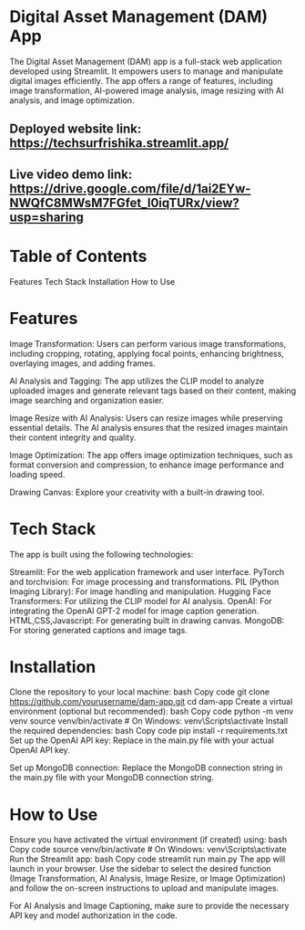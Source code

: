 # Digital Asset Management (DAM) App
The Digital Asset Management (DAM) app is a full-stack web application developed using Streamlit. It empowers users to manage and manipulate digital images efficiently. The app offers a range of features, including image transformation, AI-powered image analysis, image resizing with AI analysis, and image optimization.

## Deployed website link: https://techsurfrishika.streamlit.app/
## Live video demo link: https://drive.google.com/file/d/1ai2EYw-NWQfC8MWsM7FGfet_l0iqTURx/view?usp=sharing

# Table of Contents

 Features
 Tech Stack
 Installation
 How to Use

# Features
Image Transformation: Users can perform various image transformations, including cropping, rotating, applying focal points, enhancing brightness, overlaying images, and adding frames.

AI Analysis and Tagging: The app utilizes the CLIP model to analyze uploaded images and generate relevant tags based on their content, making image searching and organization easier.

Image Resize with AI Analysis: Users can resize images while preserving essential details. The AI analysis ensures that the resized images maintain their content integrity and quality.

Image Optimization: The app offers image optimization techniques, such as format conversion and compression, to enhance image performance and loading speed.

Drawing Canvas: Explore your creativity with a built-in drawing tool.

# Tech Stack
The app is built using the following technologies:

Streamlit: For the web application framework and user interface.
PyTorch and torchvision: For image processing and transformations.
PIL (Python Imaging Library): For image handling and manipulation.
Hugging Face Transformers: For utilizing the CLIP model for AI analysis.
OpenAI: For integrating the OpenAI GPT-2 model for image caption generation.
HTML,CSS,Javascript: For generating built in drawing canvas.
MongoDB: For storing generated captions and image tags.

# Installation
Clone the repository to your local machine:
bash
Copy code
git clone https://github.com/yourusername/dam-app.git
cd dam-app
Create a virtual environment (optional but recommended):
bash
Copy code
python -m venv venv
source venv/bin/activate   # On Windows: venv\Scripts\activate
Install the required dependencies:
bash
Copy code
pip install -r requirements.txt
Set up the OpenAI API key:
Replace <APIKEY> in the main.py file with your actual OpenAI API key.

Set up MongoDB connection:
Replace the MongoDB connection string in the main.py file with your MongoDB connection string.

# How to Use
Ensure you have activated the virtual environment (if created) using:
bash
Copy code
source venv/bin/activate   # On Windows: venv\Scripts\activate
Run the Streamlit app:
bash
Copy code
streamlit run main.py
The app will launch in your browser. Use the sidebar to select the desired function (Image Transformation, AI Analysis, Image Resize, or Image Optimization) and follow the on-screen instructions to upload and manipulate images.

For AI Analysis and Image Captioning, make sure to provide the necessary API key and model authorization in the code.
